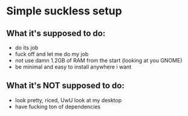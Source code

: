 # Simple suckless setup

## What it's supposed to do:
 - do its job
 - fuck off and let me do my job
 - not use damn 1.2GB of RAM from the start (looking at you GNOME)
 - be minimal and easy to install anywhere i want

## What it's NOT supposed to do:
 - look pretty, riced, UwU look at my desktop
 - have fucking ton of dependencies

